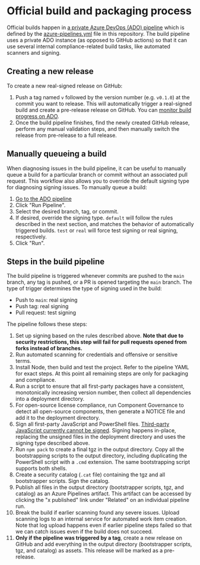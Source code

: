 # Official build and packaging process

Official builds happen in [a private Azure DevOps (ADO) pipeline](https://devdiv.visualstudio.com/DevDiv/_build?definitionId=14679&_a=summary) which is defined by the [azure-pipelines.yml](../azure-pipelines.yml) file in this repository. The build pipeline uses a private ADO instance (as opposed to GitHub actions) so that it can use several internal compliance-related build tasks, like automated scanners and signing.

## Creating a new release

To create a new real-signed release on GitHub:

1. Push a tag named `v` followed by the version number (e.g. `v0.1.0`) at the commit you want to release. This will automatically trigger a real-signed build and create a pre-release release on GitHub. You can [monitor build progress on ADO](https://devdiv.visualstudio.com/DevDiv/_build?definitionId=14679&_a=summary).
2. Once the build pipeline finishes, find the newly created GitHub release, perform any manual validation steps, and then manually switch the release from pre-release to a full release.

## Manually queueing a build

When diagnosing issues in the build pipeline, it can be useful to manually queue a build for a particular branch or commit without an associated pull request. This workflow also allows you to override the default signing type for diagnosing signing issues. To manually queue a build:

1. [Go to the ADO pipeline](https://devdiv.visualstudio.com/DevDiv/_build?definitionId=14679&_a=summary)
2. Click "Run Pipeline".
3. Select the desired branch, tag, or commit.
4. If desired, override the signing type. `default` will follow the rules described in the next section, and matches the behavior of automatically triggered builds. `test` or `real` will force test signing or real signing, respectively.
5. Click "Run".

## Steps in the build pipeline

The build pipeline is triggered whenever commits are pushed to the `main` branch, any tag is pushed, or a PR is opened targeting the `main` branch. The type of trigger determines the type of signing used in the build:

- Push to `main`: real signing
- Push tag: real signing
- Pull request: test signing

The pipeline follows these steps:

1. Set up signing based on the rules described above. **Note that due to security restrictions, this step will fail for pull requests opened from forks instead of branches.**
2. Run automated scanning for credentials and offensive or sensitive terms.
3. Install Node, then build and test the project. Refer to the pipeline YAML for exact steps. At this point all remaining steps are only for packaging and compliance.
4. Run a script to ensure that all first-party packages have a consistent, monotonically increasing version number, then collect all dependencies into a deployment directory.
5. For open-source license compliance, run Component Governance to detect all open-source components, then generate a NOTICE file and add it to the deployment directory.
6. Sign all first-party JavaScript and PowerShell files. [Third-party JavaScript currently cannot be signed](../.scripts/signing/SignFiles.proj). Signing happens in-place, replacing the unsigned files in the deployment directory and uses the signing type described above.
7. Run `npm pack` to create a final tgz in the output directory. Copy all the bootstrapping scripts to the output directory, including duplicating the PowerShell script with a `.cmd` extension. The same bootstrapping script supports both shells.
8. Create a security catalog (`.cat` file) containing the tgz and all bootstrapper scripts. Sign the catalog.
9. Publish all files in the output directory (bootstrapper scripts, tgz, and catalog) as an Azure Pipelines artifact. This artifact can be accessed by clicking the "x published" link under "Related" on an individual pipeline run.
10. Break the build if earlier scanning found any severe issues. Upload scanning logs to an internal service for automated work item creation. Note that log upload happens even if earlier pipeline steps failed so that we can catch issues even if the build does not succeed.
11. **Only if the pipeline was triggered by a tag**, create a new release on GitHub and add everything in the output directory (bootstrapper scripts, tgz, and catalog) as assets. This release will be marked as a pre-release.
